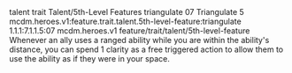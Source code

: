 <ability>
  <metadata>
    <class>talent</class>
    <feature_type>trait</feature_type>
    <file_dpath>Talent/5th-Level Features</file_dpath>
    <item_id>triangulate</item_id>
    <item_index>07</item_index>
    <item_name>Triangulate</item_name>
    <level>5</level>
    <scc>mcdm.heroes.v1:feature.trait.talent.5th-level-feature:triangulate</scc>
    <scdc>1.1.1:7.1.1.5:07</scdc>
    <source>mcdm.heroes.v1</source>
    <type>feature/trait/talent/5th-level-feature</type>
  </metadata>
  <effects>
    <effect type="mundane">Whenever an ally uses a ranged ability while you are within the ability&apos;s distance, you can spend 1 clarity as a free triggered action to allow them to use the ability as if they were in your space.</effect>
  </effects>
</ability>
